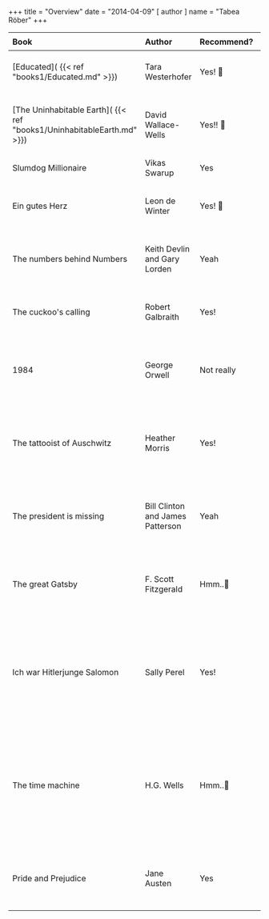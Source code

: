 +++
title = "Overview"
date = "2014-04-09"
[ author ]
  name = "Tabea Röber"
+++



<div class="table">

| Book | Author | Recommend? | &#128077;&#127995; &#127752; | &#128543; &#128163; |
|:---|:---|:---|:---|:---|
| [Educated]( {{< ref "books1/Educated.md" >}}) | Tara Westerhofer | Yes! &#128175; | very interesting writing style | difficult to get into the flow of reading at the beginning |
| [The Uninhabitable Earth]( {{< ref "books1/UninhabitableEarth.md" >}}) | David Wallace-Wells | Yes!! &#128175; | incredibly eye-opening; very good visual description | very heavy, which is necessary though |
| Slumdog Millionaire | Vikas Swarup | Yes |  |  |
| Ein gutes Herz | Leon de Winter | Yes! &#128175; | very interesting novel, nicely written |  |
| The numbers behind Numbers | Keith Devlin and Gary Lorden | Yeah | interesting to take a look at | for my taste, too simple mathematical explanations and examples |
| The cuckoo's calling | Robert Galbraith | Yes! | entertaining crime novel for having a relaxing read |  |
| 1984 | George Orwell | Not really |  | I consider this a must-read book, however it didn't convince me. The story was too shallow. |
| The tattooist of Auschwitz | Heather Morris | Yes! | everyone should know about this cruel history. the writing style was very good |  |
| The president is missing | Bill Clinton and James Patterson | Yeah | different from what I expected but certainly a nice book |  |
| The great Gatsby | F. Scott Fitzgerald | Hmm..&#129300; | not really my taste, but certainly a classic that should be read |  |
| Ich war Hitlerjunge Salomon | Sally Perel | Yes! | I met the author in person, and I think his story is incredible. I remember the book to be very good. |  |
| The time machine | H.G. Wells | Hmm..&#129300; | interesting imagination of the future | again, I think H.G Wells' books should get attention, but the writing style is obviously very difficult which makes it really hard to readPride and Prejudice |
| Pride and Prejudice | Jane Austen | Yes | very nice book to just relax without thinking too much | maybe a bit cliché, but well...sometimes something like this is exactly right |

</div>
